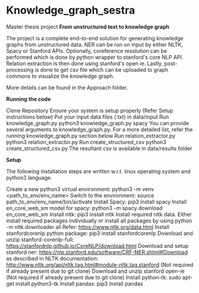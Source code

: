# Knowledge_graph_sestra
Master thesis project
**From unstructured text to knowledge graph**

The project is a complete end-to-end solution for generating knowledge graphs from unstructured data. NER can be run on input by either NLTK, Spacy or Stanford APIs. Optionally, coreference resolution can be performed which is done by python wrapper to stanford's core NLP API. Relation extraction is then done using stanford's open ie. Lastly, post-processing is done to get csv file which can be uploaded to graph commons to visualize the knowledge graph.

More details can be found in the Approach folder.



**Running the code**

Clone Repository
Ensure your system is setup properly (Refer Setup instructions below)
Put your input data files (.txt) in data/input
Run knowledge_graph.py
python3 knowledge_graph.py spacy You can provide several arguments to knowledge_graph.py. For a more detailed list, refer the running knowledge_graph.py section below
Run relation_extractor.py python3 relation_extractor.py
Run create_structured_csv python3 create_structured_csv.py
The resultant csv is available in data/results folder



**Setup**

The following installation steps are written w.r.t. linux operating system and python3 language.

Create a new python3 virtual environment:
python3 -m venv <path_to_env/env_name>
Switch to the environment:
source path_to_env/env_name/bin/activate
Install Spacy:
pip3 install spacy
Install en_core_web_sm model for spacy:
python3 -m spacy download en_core_web_sm
Install nltk:
pip3 install nltk
Install required nltk data. Either install required packages individually or install all packages by using
python -m nltk.downloader all
Refer: https://www.nltk.org/data.html
Install stanfordcorenlp python package:
pip3 install stanfordcorenlp
Download and unzip stanford-corenlp-full:
https://stanfordnlp.github.io/CoreNLP/download.html
Download and setup stanford ner: https://nlp.stanford.edu/software/CRF-NER.shtml#Download as described in NLTK documentation: http://www.nltk.org/api/nltk.tag.html#module-nltk.tag.stanford (Not required if already present due to git clone)
Download and unzip stanford open-ie (Not required if already present due to git clone)
Install python-tk:
sudo apt-get install python3-tk
Install pandas:
pip3 install pandas
